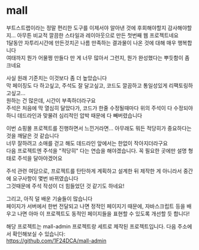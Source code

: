 # mall

부트스트랩이라는 정말 편리한 도구를 이제서야 알아낸 것에 후회해야할지 감사해야할지... 아무튼 비교적 깔끔한 스타일과 레이아웃으로 만든 첫번째 웹 프로젝트네요  
1달동안 자투리시간에 만든것치곤 나름 만족하는 결과물이 나온 것에 대해 매우 행복합니다  
여태까지 뭔가 어물쩡 만들다 만 게 너무 많아서 그런지, 뭔가 완성했다는 뿌듯함이 좀 크네요  

사실 원래 기준치는 이것보다 좀 더 높았습니다  
막 페이징도 다 하고싶고, 주석도 잘 달고싶고, 코드도 깔끔하고 통일성있게 리팩토링하고싶고...  
원하는 건 많은데, 시간이 부족하더라구요  
주석은 처음에 막 열심히 달았다가, 코드가 한줄 수정될때마다 위의 주석이 다 수정되야하니 데드라인과 맞물려 심리적인 압박 때문에 다 빼버렸습니다  

이번 쇼핑몰 프로젝트를 진행하면서 느낀거라면... 아무래도 뭐든 적당히가 중요하다는 것을 깨달은 것 같습니다  
너무 잘하려고 소매를 걷고 해도 데드라인 앞에서는 한없이 작아지더라구요  
다음 프로젝트엔 주석을 "적당히" 다는 연습을 해야겠습니다. 꼭 필요한 곳에만 설명 형태로 주석을 달아야겠어요  

주석 관련 여담으로, 프로젝트를 탄탄하게 계획하고 설계한 뒤 제작한 게 아니라서 중간에 요구사항이 몇번 바뀌였습니다  
그것때문에 주석 작성이 더 힘들었던 것 같기도 하네요!  

그리고, 아직 덜 배운 기술들이 많습니다  
페이지가 서버에서 한번 전달되고 나면 정적인 페이지기 때문에, 자바스크립트 등을 배우고 나면 아마 이 프로젝트도 동적인 페이지들을 표현할 수 있도록 개선할 듯 합니다!  

해당 프로젝트는 mall-admin 프로젝트랑 세트로 제작된 프로젝트입니다. 다음 주소에서 확인해보실 수 있습니다:  
https://github.com/1F24DCA/mall-admin
